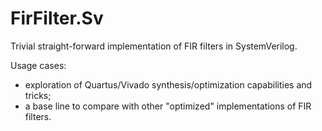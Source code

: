 # FirFilter.Sv
Trivial straight-forward implementation of FIR filters in SystemVerilog.

Usage cases:
* exploration of Quartus/Vivado synthesis/optimization capabilities and tricks;
* a base line to compare with other "optimized" implementations of FIR filters.
